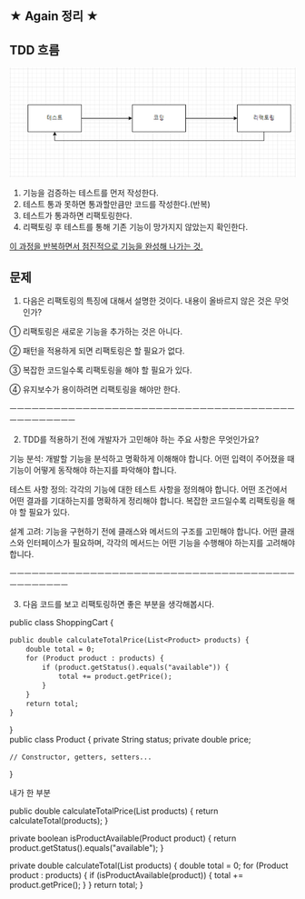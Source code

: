 ★ Again 정리 ★
-

TDD 흐름 
- 
![img.png](img.png)

1. 기능을 검증하는 테스트를 먼저 작성한다.
2. 테스트 통과 못하면 통과할만큼만 코드를 작성한다.(반복)
3. 테스트가 통과하면 리팩토링한다.
4. 리팩토링 후 테스트를 통해 기존 기능이 망가지지 않았는지 확인한다.

<u>이 과정을 반복하면서 점진적으로 기능을 완성해 나가는 것.</u>

문제
-

1. 다음은 리팩토링의 특징에 대해서 설명한 것이다. 내용이 올바르지 않은 것은 무엇인가?

① 리팩토링은 새로운 기능을 추가하는 것은 아니다.

② 패턴을 적용하게 되면 리팩토링은 할 필요가 없다.

③ 복잡한 코드일수록 리팩토링을 해야 할 필요가 있다.

④ 유지보수가 용이하려면 리팩토링을 해야만 한다.

ㅡㅡㅡㅡㅡㅡㅡㅡㅡㅡㅡㅡㅡㅡㅡㅡㅡㅡㅡㅡㅡㅡㅡㅡㅡㅡㅡㅡㅡㅡㅡㅡㅡㅡㅡㅡㅡㅡㅡㅡㅡㅡㅡㅡㅡㅡㅡㅡ

2. TDD를 적용하기 전에 개발자가 고민해야 하는 주요 사항은 무엇인가요?

기능 분석: 개발할 기능을 분석하고 명확하게 이해해야 합니다. 어떤 입력이 주어졌을 때 기능이 어떻게 동작해야 하는지를 파악해야 합니다.

테스트 사항 정의: 각각의 기능에 대한 테스트 사항을 정의해야 합니다. 어떤 조건에서 어떤 결과를 기대하는지를 명확하게 정리해야 합니다. 복잡한 코드일수록 리팩토링을 해야 할 필요가 있다.

설계 고려: 기능을 구현하기 전에 클래스와 메서드의 구조를 고민해야 합니다. 어떤 클래스와 인터페이스가 필요하며, 각각의 메서드는 어떤 기능을 수행해야 하는지를 고려해야 합니다.

ㅡㅡㅡㅡㅡㅡㅡㅡㅡㅡㅡㅡㅡㅡㅡㅡㅡㅡㅡㅡㅡㅡㅡㅡㅡㅡㅡㅡㅡㅡㅡㅡㅡㅡㅡㅡㅡㅡㅡㅡㅡㅡㅡㅡㅡㅡㅡ


3. 다음 코드를 보고 리팩토링하면 좋은 부분을 생각해봅시다.

public class ShoppingCart {

    public double calculateTotalPrice(List<Product> products) {
        double total = 0;
        for (Product product : products) {
            if (product.getStatus().equals("available")) {
                total += product.getPrice();
            }
        }
        return total;
    }
}\
public class Product {
private String status;
private double price;

    // Constructor, getters, setters...
}



내가 한 부분

public double calculateTotalPrice(List<Product> products) {
return calculateTotal(products);
}

private boolean isProductAvailable(Product product) {
return product.getStatus().equals("available");
}

private double calculateTotal(List<Product> products) {
double total = 0;
for (Product product : products) {
if (isProductAvailable(product)) {
total += product.getPrice();
}
}
return total;
}
